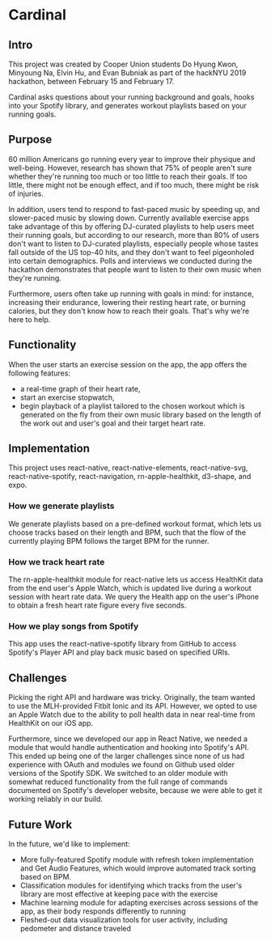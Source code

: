 # Cardinal

## Intro

This project was created by Cooper Union students Do Hyung Kwon, Minyoung Na, Elvin Hu, and Evan Bubniak as part of the hackNYU 2019 hackathon, between February 15 and February 17.

Cardinal asks questions about your running background and goals, hooks into your Spotify library, and generates workout playlists based on your running goals.

## Purpose

60 million Americans go running every year to improve their physique and well-being. However, research has shown that 75% of people aren't sure whether they're running too much or too little to reach their goals. If too little, there might not be enough effect, and if too much, there might be risk of injuries.

In addition, users tend to respond to fast-paced music by speeding up, and slower-paced music by slowing down. Currently available exercise apps take advantage of this by offering DJ-curated playlists to help users meet their running goals, but according to our research, more than 80% of users don't want to listen to DJ-curated playlists, especially people whose tastes fall outside of the US top-40 hits, and they don't want to feel pigeonholed into certain demographics. Polls and interviews we conducted during the hackathon demonstrates that people want to listen to their own music when they're running.

Furthermore, users often take up running with goals in mind: for instance, increasing their endurance, lowering their resting heart rate, or burning calories, but they don't know how to reach their goals. That's why we're here to help. 

## Functionality

When the user starts an exercise session on the app, the app offers the following features: 
* a real-time graph of their heart rate,
* start an exercise stopwatch,
* begin playback of a playlist tailored to the chosen workout which is generated on the fly from their own music library based on the length of the work out and user's goal and their target heart rate.

## Implementation

This project uses react-native, react-native-elements, react-native-svg, react-native-spotify,  react-navigation, rn-apple-healthkit, d3-shape, and expo.

### How we generate playlists

We generate playlists based on a pre-defined workout format, which lets us choose tracks based on their length and BPM, such that the flow of the currently playing BPM follows the target BPM for the runner.

### How we track heart rate

The rn-apple-healthkit module for react-native lets us access HealthKit data from the end user's Apple Watch, which is updated live  during a workout session with heart rate data. We query the Health app on the user's iPhone to obtain a fresh heart rate figure every five seconds.

### How we play songs from Spotify

This app uses the react-native-spotify library from GitHub to access Spotify's Player API and play back music based on specified URIs.


## Challenges

Picking the right API and hardware was tricky. Originally, the team wanted to use the MLH-provided Fitbit Ionic and its API. However, we opted to use an Apple Watch due to the ability to poll health data in near real-time from HealthKit on our iOS app.

Furthermore, since we developed our app in React Native, we needed a module that would handle authentication and hooking into Spotify's API. This ended up being one of the larger challenges since none of us had experience with OAuth and modules we found on Github used older versions of the Spotify SDK. We switched to an older module with somewhat reduced functionality from the full range of commands documented on Spotify's developer website, because we were able to get it working reliably in our build.

## Future Work

In the future, we'd like to implement:

* More fully-featured Spotify module with refresh token implementation and Get Audio Features, which would improve automated track sorting based on BPM.
* Classification modules for identifying which tracks from the user's library are most effective at keeping pace with the exercise
* Machine learning module for adapting exercises across sessions of the app, as their body responds differently to running
* Fleshed-out data visualization tools for user activity, including pedometer and distance traveled
